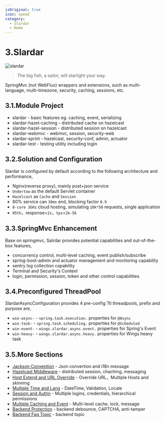 ```yaml
---
isOriginal: true
icon: speed
category:
  - Slardar
  - Home
---
```


# 3.Slardar

![slardar](/slardar_icon.png)

> The big fish, a sailor, will starlight your way.

SpringMvc (not WebFlux) wrappers and extensions,
such as multi-language, multi-timezone, security, caching, sessions, etc.

## 3.1.Module Project

* slardar - basic features eg. caching, event, serializing
* slardar-hazel-caching - distributed cache on hazelcast
* slardar-hazel-session - distributed session on hazelcast
* slardar-webmvc - webmvc, session, security-web
* slardar-sprint - hazelcast, security-conf, admin, actuator
* slardar-test - testing utility including login

## 3.2.Solution and Configuration

Slardar is configured by default according to the following architecture and performance,

* Nginx(reverse proxy), mainly post+json service
* `Undertow` as the default Servlet container
* `Hazelcast` as `Cache` and `Session`
* 80% service can `30ms` end, blocking factor `0.9`
* `8-core 3GHz` cloud hosting, simulating `10k*50` requests, single application
* `95th`，response=`2s`，`tps`=`2k-5k`

## 3.3.SpringMvc Enhancement

Base on springmvc, Salrdar provides potential capabilities and out-of-the-box features,

* concurrency control, multi-level caching, event publish/subscribe
* spring-boot-admin and actuator management and monitoring capability
* sentry log collection capability
* Terminal and Security's Context
* login, permission, session, token and other control capabilities

## 3.4.Preconfigured ThreadPool

SlardarAsyncConfiguration provides 4 pre-config Ttl threadpools, prefix and purpose are,

* `win-async-` - `spring.task.execution.` properties for `@Async`
* `win-task-` - `spring.task.scheduling.` properties for `@Scheduled`
* `win-event-` - `wings.slardar.async.event.` properties for Spring's Event
* `win-heavy-` - `wings.slardar.async.heavy.` properties for Wings heavy task

## 3.5.More Sections

* [Jackson Convention](3a-jackson.md) - Json convertion and i18n message
* [Hazelcast Middleware](3b-hazelcast.md) - distributed session, chaching, messaging
* [Host Extend and URL Override](3c-host-ext.md) - Override URL，Multiple Hosts and skinning
* [Multiple Time and Lang](3d-i18n-zone.md) - DateTime, Validation, Locale
* [Session and Authn](3e-auth-session.md) - Multiple logins, credentials, hierarchical permissions
* [Multiple Caching and Event](3f-cache-event.md) - Multi-level cache, lock, message
* [Backend Protection](3g-fun-server.md) - backend debounce, CAPTCHA, anti-tamper
* [Backend Faq Topic](3h-qa-slardar.md) - backend topic
